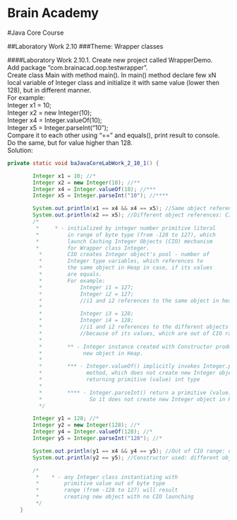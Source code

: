 Brain Academy
============= 
#Java Core Course

##Laboratory Work 2.10
###Theme: Wrapper classes

####Laboratory Work 2.10.1.
Create new project called WrapperDemo.  
Add package “com.brainacad.oop.testwrapper”.  
Create class Main with method main(). In main() method declare few xN local variable of
Integer class and initialize it with same value (lower then 128), but in different manner.  
For example:  
Integer x1 = 10;  
Integer x2 = new Integer(10);  
Integer x4 = Integer.valueOf(10);  
Integer x5 = Integer.parseInt(“10”);  
Compare it to each other using “==” and equals(), print result to console.  
Do the same, but for value higher than 128.  
Solution:
```java
private static void baJavaCoreLabWork_2_10_1() {

        Integer x1 = 10; //*
        Integer x2 = new Integer(10); //**
        Integer x4 = Integer.valueOf(10); //***
        Integer x5 = Integer.parseInt("10"); //****

        System.out.println(x1 == x4 && x4 == x5); //Same object references: based on CIO
        System.out.println(x2 == x5); //Different object references: CIO wasn't launched
        /*
         *     * - initialized by integer number primitive literal
         *         in range of byte type (from -128 to 127), which
         *         launch Caching Integer Objects (CIO) mechanism
         *         for Wrapper class Integer.
          *        CIO creates Integer object's pool - number of
          *        Integer type variables, which references to
          *        the same object in Heap in case, if its values
          *        are equals.
          *        For example:
          *            Integer i1 = 127;
          *            Integer i2 = 127;
          *            //i1 and i2 references to the same object in heap
          *
          *            Integer i3 = 128;
          *            Integer i4 = 128;
          *            //i1 and i2 references to the different objects in heap,
          *            //because of its values, which are out of CIO range
          *
          *        ** - Integer instance created with Constructor produces
          *             new object in Heap.
          *
          *        *** - Integer.valueOf() implicitly invokes Integer.parseInt()
          *              method, which does not create new Integer object in Heap,
          *              returning primitive (value) int type
          *
          *        **** - Integer.parseInt() return a primitive (value) int type.
          *               So it does not create new Integer object in Heap
          */

        Integer y1 = 128; //*
        Integer y2 = new Integer(128); //*
        Integer y4 = Integer.valueOf(128); //*
        Integer y5 = Integer.parseInt("128"); //*

        System.out.println(y1 == x4 && y4 == y5); //Out of CIO range: different objects
        System.out.println(y2 == y5); //Constructor used: different objects

        /*
         *    * - any Integer class instantiating with
         *        primitive value out of byte type
         *        range (from -128 to 127) will result
         *        creating new object with no CIO launching
         */
    }
```